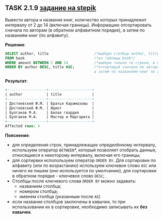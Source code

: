 ## TASK 2.1.9 [задание на stepik](https://stepik.org/lesson/297509/step/11?unit=279269)
Вывести  автора и название  книг, количество которых принадлежит интервалу от 2 до 14 (включая границы). 
Информацию  отсортировать сначала по авторам (в обратном алфавитном порядке), а затем по названиям книг (по алфавиту).

**Решение**:

```SQL
SELECT author, title                     /*выбери столбцы author, title*/
FROM book                                /*из таблицы book*/
WHERE amount BETWEEN 2 AND 14            /*выбери только те строки, в которых количество принадлежит интервалу от 2 до 14 (включая границы)*/
ORDER BY author DESC, title ASC;         /*отсортируй сначала по авторам в обратном алфавитном порядке,
                                         а затем по названиям книг по алфавиту*/
```

**Результат**:

```SQL
+------------------+--------------------+
| author           | title              |
+------------------+--------------------+
| Достоевский Ф.М. | Братья Карамазовы  |
| Достоевский Ф.М. | Идиот              |
| Булгаков М.А.    | Белая гвардия      |
| Булгаков М.А.    | Мастер и Маргарита |
+------------------+--------------------+
Affected rows: 4
```

**Пояснение**:
- для определения строк, принадлежащих определённому интервалу, используем оператор ```BETWEEN```*,
который позволяет отобрать данные, относящиеся к некоторому интервалу, включая его границы;
- для сортирвки исполользуем оператор ```ORDER BY```. Для сортировки по алфавиту (или по возрастанию) используем ключевое слово ```ASC``` или ничего не пишем
(оно используется по умолчанию), для сортировки в обратном порядке - ключевое слово ```DESC```;
- Столбцы после ключевого слова ```ORDER BY``` можно задавать:
  - названием столбца;
  - номером столбца;
  - именем столбца (указанным после ```AS```)
- если названия столбцов заключены в кавычки, то при использовании их в сортировке, необходимо записывать их **без кавычек**.
